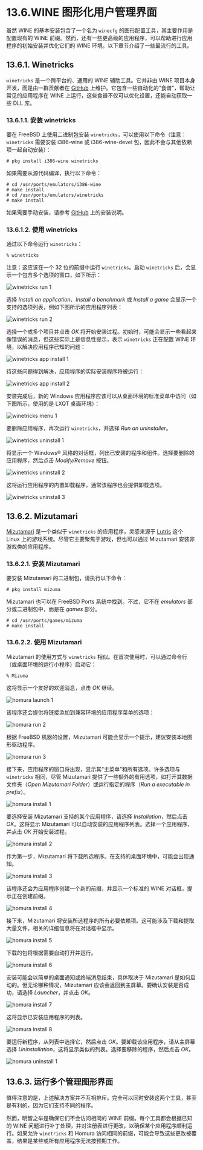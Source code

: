 # 13.6.WINE 图形化用户管理界面

虽然 WINE 的基本安装包含了一个名为 `winecfg` 的图形配置工具，其主要作用是配置现有的 WINE 前缀。然而，还有一些更高级的应用程序，可以帮助进行应用程序的初始安装并优化它们的 WINE 环境。以下章节介绍了一些最流行的工具。

## 13.6.1. Winetricks

`winetricks` 是一个跨平台的、通用的 WINE 辅助工具。它并非由 WINE 项目本身开发，而是由一群贡献者在 [GitHub](https://github.com/Winetricks/winetricks) 上维护。它包含一些自动化的“食谱”，帮助让常见的应用程序在 WINE 上运行，这些食谱不仅可以优化设置，还能自动获取一些 DLL 库。

### 13.6.1.1. 安装 winetricks

要在 FreeBSD 上使用二进制包安装 `winetricks`，可以使用以下命令（注意：`winetricks` 需要安装 i386-wine 或 i386-wine-devel 包，因此不会与其他依赖项一起自动安装）：

```
# pkg install i386-wine winetricks
```

如果需要从源代码编译，执行以下命令：

```
# cd /usr/ports/emulators/i386-wine
# make install
# cd /usr/ports/emulators/winetricks
# make install
```

如果需要手动安装，请参考 [GitHub](https://github.com/Winetricks/winetricks) 上的安装说明。

### 13.6.1.2. 使用 winetricks

通过以下命令运行 `winetricks`：

```
% winetricks
```

注意：这应该在一个 32 位的前缀中运行 `winetricks`。启动 `winetricks` 后，会显示一个包含多个选项的窗口，如下所示：

![winetricks run 1](https://docs.freebsd.org/images/books/handbook/wine/winetricks-run-1.png)

选择 *Install an application*、*Install a benchmark* 或 *Install a game* 会显示一个支持的选项列表，例如下图所示的应用程序列表：

![winetricks run 2](https://docs.freebsd.org/images/books/handbook/wine/winetricks-run-2.png)

选择一个或多个项目并点击 *OK* 将开始安装过程。初始时，可能会显示一些看起来像错误的消息，但这些实际上是信息性提示，表示 `winetricks` 正在配置 WINE 环境，以解决应用程序已知的问题：

![winetricks app install 1](https://docs.freebsd.org/images/books/handbook/wine/winetricks-app-install-1.png)

待这些问题得到解决，应用程序的实际安装程序将被运行：

![winetricks app install 2](https://docs.freebsd.org/images/books/handbook/wine/winetricks-app-install-2.png)

安装完成后，新的 Windows 应用程序应该可以从桌面环境的标准菜单中访问（如下图所示，使用的是 LXQT 桌面环境）：

![winetricks menu 1](https://docs.freebsd.org/images/books/handbook/wine/winetricks-menu-1.png)

要删除应用程序，再次运行 `winetricks`，并选择 *Run an uninstaller*。

![winetricks uninstall 1](https://docs.freebsd.org/images/books/handbook/wine/winetricks-uninstall-1.png)

将显示一个 Windows® 风格的对话框，列出已安装的程序和组件。选择要删除的应用程序，然后点击 *Modify/Remove* 按钮。

![winetricks uninstall 2](https://docs.freebsd.org/images/books/handbook/wine/winetricks-uninstall-2.png)

这将运行应用程序的内置卸载程序，通常该程序也会提供卸载选项。

![winetricks uninstall 3](https://docs.freebsd.org/images/books/handbook/wine/winetricks-uninstall-3.png)

## 13.6.2. Mizutamari

[Mizutamari](https://codeberg.org/Alexander88207/Mizutamari) 是一个类似于 `winetricks` 的应用程序，灵感来源于 [Lutris](https://lutris.net/) 这个 Linux 上的游戏系统。尽管它主要聚焦于游戏，但也可以通过 Mizutamari 安装非游戏类的应用程序。

### 13.6.2.1. 安装 Mizutamari

要安装 Mizutamari 的二进制包，请执行以下命令：

```
# pkg install mizuma
```

Mizutamari 也可以在 FreeBSD Ports 系统中找到。不过，它不在 *emulators* 部分或二进制包中，而是在 *games* 部分。

```
# cd /usr/ports/games/mizuma
# make install
```

### 13.6.2.2. 使用 Mizutamari

Mizutamari 的使用方式与 `winetricks` 相似。在首次使用时，可以通过命令行（或桌面环境的运行小程序）启动它：

```
% Mizuma
```

这将显示一个友好的欢迎消息，点击 *OK* 继续。

![homura launch 1](https://docs.freebsd.org/images/books/handbook/wine/homura-launch-1.png)

该程序还会提供将链接添加到兼容环境的应用程序菜单的选项：

![homura run 2](https://docs.freebsd.org/images/books/handbook/wine/homura-run-2.png)

根据 FreeBSD 机器的设置，Mizutamari 可能会显示一个提示，建议安装本地图形驱动程序。

![homura run 3](https://docs.freebsd.org/images/books/handbook/wine/homura-run-3.png)

接下来，应用程序的窗口将出现，显示其“主菜单”和所有选项。许多选项与 `winetricks` 相同，尽管 Mizutamari 提供了一些额外的有用选项，如打开其数据文件夹（*Open Mizutamari Folder*）或运行指定的程序（*Run a executable in prefix*）。

![homura install 1](https://docs.freebsd.org/images/books/handbook/wine/homura-install-1.png)

要选择安装 Mizutamari 支持的某个应用程序，请选择 *Installation*，然后点击 *OK*。这将显示 Mizutamari 可以自动安装的应用程序列表。选择一个应用程序，并点击 *OK* 开始安装过程。

![homura install 2](https://docs.freebsd.org/images/books/handbook/wine/homura-install-2.png)

作为第一步，Mizutamari 将下载所选程序。在支持的桌面环境中，可能会出现通知。

![homura install 3](https://docs.freebsd.org/images/books/handbook/wine/homura-install-3.png)

该程序还会为应用程序创建一个新的前缀，并显示一个标准的 WINE 对话框，提示正在创建前缀。

![homura install 4](https://docs.freebsd.org/images/books/handbook/wine/homura-install-4.png)

接下来，Mizutamari 将安装所选程序的所有必要依赖项。这可能涉及下载和提取大量文件，相关的详细信息将在对话框中显示。

![homura install 5](https://docs.freebsd.org/images/books/handbook/wine/homura-install-5.png)

下载的包将根据需要自动打开并运行。

![homura install 6](https://docs.freebsd.org/images/books/handbook/wine/homura-install-6.png)

安装可能会以简单的桌面通知或终端消息结束，具体取决于 Mizutamari 是如何启动的。但无论哪种情况，Mizutamari 应该会返回到主屏幕。要确认安装是否成功，请选择 *Launcher*，并点击 *OK*。

![homura install 7](https://docs.freebsd.org/images/books/handbook/wine/homura-install-7.png)

这将显示已安装应用程序的列表。

![homura install 8](https://docs.freebsd.org/images/books/handbook/wine/homura-install-8.png)

要运行新程序，从列表中选择它，然后点击 *OK*。要卸载该应用程序，请从主屏幕选择 *Uninstallation*，这将显示类似的列表。选择要移除的程序，然后点击 *OK*。

![homura uninstall 1](https://docs.freebsd.org/images/books/handbook/wine/homura-uninstall-1.png)

## 13.6.3. 运行多个管理图形界面

值得注意的是，上述解决方案并不互相排斥。完全可以同时安装这两个工具，甚至是有利的，因为它们支持不同的程序。

然而，明智之举是确保它们不会访问相同的 WINE 前缀。每个工具都会根据已知的 WINE 问题进行补丁处理，并对注册表进行更改，以确保某个应用程序顺利运行。如果允许 `winetricks` 和 Homura 访问相同的前缀，可能会导致这些更改被覆盖，结果是某些或所有应用程序无法按预期工作。

